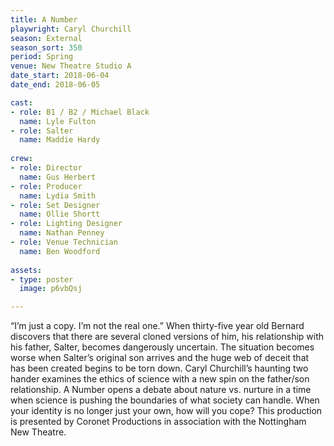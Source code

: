 ```yaml
---
title: A Number
playwright: Caryl Churchill
season: External
season_sort: 350
period: Spring
venue: New Theatre Studio A
date_start: 2018-06-04
date_end: 2018-06-05

cast:
- role: B1 / B2 / Michael Black
  name: Lyle Fulton
- role: Salter
  name: Maddie Hardy
  
crew:
- role: Director
  name: Gus Herbert
- role: Producer
  name: Lydia Smith
- role: Set Designer
  name: Ollie Shortt
- role: Lighting Designer
  name: Nathan Penney
- role: Venue Technician
  name: Ben Woodford
  
assets:
- type: poster
  image: p6vbQsj

---
```


“I’m just a copy. I’m not the real one.” When thirty-five year old Bernard discovers that there are several cloned versions of him, his relationship with his father, Salter, becomes dangerously uncertain. The situation becomes worse when Salter’s original son arrives and the huge web of deceit that has been created begins to be torn down. Caryl Churchill’s haunting two hander examines the ethics of science with a new spin on the father/son relationship. A Number opens a debate about nature vs. nurture in a time when science is pushing the boundaries of what society can handle. When your identity is no longer just your own, how will you cope? This production is presented by Coronet Productions in association with the Nottingham New Theatre.

